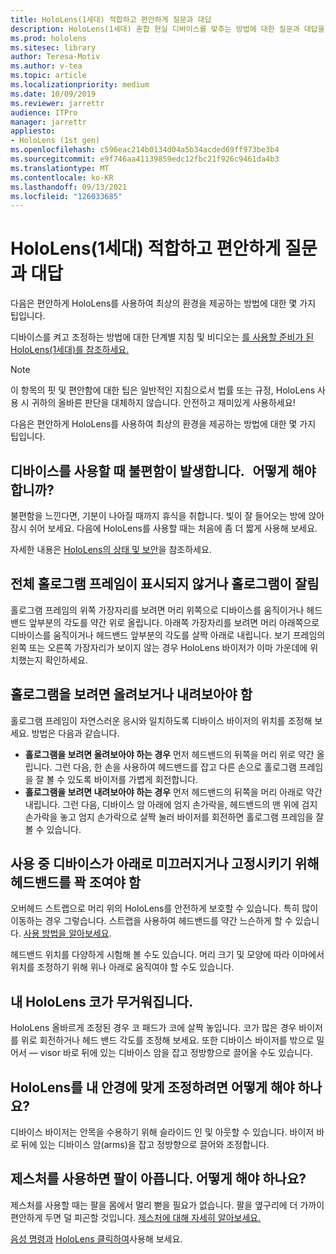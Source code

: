 ```yaml
---
title: HoloLens(1세대) 적합하고 편안하게 질문과 대답
description: HoloLens(1세대) 혼합 현실 디바이스를 맞추는 방법에 대한 질문과 대답을 최신 상태로 유지합니다.
ms.prod: hololens
ms.sitesec: library
author: Teresa-Motiv
ms.author: v-tea
ms.topic: article
ms.localizationpriority: medium
ms.date: 10/09/2019
ms.reviewer: jarrettr
audience: ITPro
manager: jarrettr
appliesto:
- HoloLens (1st gen)
ms.openlocfilehash: c596eac214b0134d04a5b34acded69ff973be3b4
ms.sourcegitcommit: e9f746aa41139859edc12fbc21f926c9461da4b3
ms.translationtype: MT
ms.contentlocale: ko-KR
ms.lasthandoff: 09/13/2021
ms.locfileid: "126033685"
---
```

# <a name="hololens-1st-gen-fit-and-comfort-frequently-asked-questions"></a>HoloLens(1세대) 적합하고 편안하게 질문과 대답

다음은 편안하게 HoloLens를 사용하여 최상의 환경을 제공하는 방법에 대한 몇 가지 팁입니다.

디바이스를 켜고 조정하는 방법에 대한 단계별 지침 및 비디오는 [를 사용할 준비가 된 HoloLens(1세대)를 참조하세요.](hololens1-setup.md)

> [!NOTE]
> 이 항목의 핏 및 편안함에 대한 팁은 일반적인 지침으로서 법률 또는 규정, HoloLens 사용 시 귀하의 올바른 판단을 대체하지 않습니다. 안전하고 재미있게 사용하세요!

다음은 편안하게 HoloLens를 사용하여 최상의 환경을 제공하는 방법에 대한 몇 가지 팁입니다.

## <a name="im-experiencing-discomfort-when-i-use-my-device-what-should-i-do"></a>디바이스를 사용할 때 불편함이 발생합니다.   어떻게 해야 합니까?

불편함을 느낀다면, 기분이 나아질 때까지 휴식을 취합니다. 빛이 잘 들어오는 방에 앉아 잠시 쉬어 보세요. 다음에 HoloLens를 사용할 때는 처음에 좀 더 짧게 사용해 보세요.

자세한 내용은 [HoloLens의 상태 및 보안](https://go.microsoft.com/fwlink/p/?LinkId=746661)을 참조하세요.

## <a name="i-cant-see-the-whole-holographic-frame-or-my-holograms-are-cut-off"></a>전체 홀로그램 프레임이 표시되지 않거나 홀로그램이 잘림

홀로그램 프레임의 위쪽 가장자리를 보려면 머리 위쪽으로 디바이스를 움직이거나 헤드밴드 앞부분의 각도를 약간 위로 올립니다. 아래쪽 가장자리를 보려면 머리 아래쪽으로 디바이스를 움직이거나 헤드밴드 앞부분의 각도를 살짝 아래로 내립니다. 보기 프레임의 왼쪽 또는 오른쪽 가장자리가 보이지 않는 경우 HoloLens 바이저가 이마 가운데에 위치했는지 확인하세요.

## <a name="i-need-to-look-up-or-down-to-see-holograms"></a>홀로그램을 보려면 올려보거나 내려보아야 함

홀로그램 프레임이 자연스러운 응시와 일치하도록 디바이스 바이저의 위치를 조정해 보세요. 방법은 다음과 같습니다.

- **홀로그램을 보려면 올려보아야 하는 경우** 먼저 헤드밴드의 뒤쪽을 머리 위로 약간 올립니다. 그런 다음, 한 손을 사용하여 헤드밴드를 잡고 다른 손으로 홀로그램 프레임을 잘 볼 수 있도록 바이저를 가볍게 회전합니다.
- **홀로그램을 보려면 내려보아야 하는 경우** 먼저 헤드밴드의 뒤쪽을 머리 아래로 약간 내립니다. 그런 다음, 디바이스 암 아래에 엄지 손가락을, 헤드밴드의 맨 위에 검지 손가락을 놓고 엄지 손가락으로 살짝 눌러 바이저를 회전하면 홀로그램 프레임을 잘 볼 수 있습니다.

## <a name="the-device-slides-down-when-im-using-it-or-i-need-to-make-the-headband-too-tight-to-keep-it-secure"></a>사용 중 디바이스가 아래로 미끄러지거나 고정시키기 위해 헤드밴드를 꽉 조여야 함

오버헤드 스트랩으로 머리 위의 HoloLens를 안전하게 보호할 수 있습니다. 특히 많이 이동하는 경우 그렇습니다. 스트랩을 사용하여 헤드밴드를 약간 느슨하게 할 수 있습니다. [사용 방법을 알아보세요](hololens1-setup.md#adjust-fit).

헤드밴드 위치를 다양하게 시험해 볼 수도 있습니다. 머리 크기 및 모양에 따라 이마에서 위치를 조정하기 위해 위나 아래로 움직여야 할 수도 있습니다.

## <a name="my-hololens-feels-heavy-on-my-nose"></a>내 HoloLens 코가 무거워집니다.

HoloLens 올바르게 조정된 경우 코 패드가 코에 살짝 놓입니다. 코가 많은 경우 바이저를 위로 회전하거나 헤드 밴드 각도를 조정해 보세요. 또한 디바이스 바이저를 밖으로 밀어서 &mdash; visor 바로 뒤에 있는 디바이스 암을 잡고 정방향으로 끌어올 수도 있습니다.

## <a name="how-can-i-adjust-hololens-to-fit-with-my-glasses"></a>HoloLens를 내 안경에 맞게 조정하려면 어떻게 해야 하나요?

디바이스 바이저는 안목을 수용하기 위해 슬라이드 인 및 아웃할 수 있습니다. 바이저 바로 뒤에 있는 디바이스 암(arms)을 잡고 정방향으로 끌어와 조정합니다.

## <a name="my-arm-gets-tired-when-i-use-gestures-what-can-i-do"></a>제스처를 사용하면 팔이 아픕니다. 어떻게 해야 하나요?

제스처를 사용할 때는 팔을 몸에서 멀리 뻗을 필요가 없습니다. 팔을 옆구리에 더 가까이 편안하게 두면 덜 피곤할 것입니다. [제스처에 대해 자세히 알아보세요.](hololens1-basic-usage.md#use-hololens-with-your-hands)

[음성 명령과](hololens-cortana.md) [HoloLens 클릭하여](hololens1-clicker.md)사용해 보세요.
